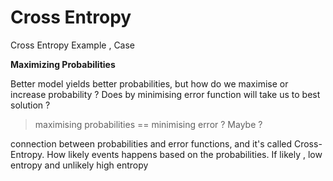 # Cross Entropy
Cross Entropy Example , Case 

**Maximizing Probabilities**

Better model yields better probabilities, but how do we maximise or increase probability ? Does  by minimising error function will
take us to best solution ?

> maximising probabilities == minimising error ? Maybe ? 

connection between probabilities and error functions, and it's called Cross-Entropy. 
How likely events happens based on the probabilities. If likely , low entropy and unlikely high entropy


